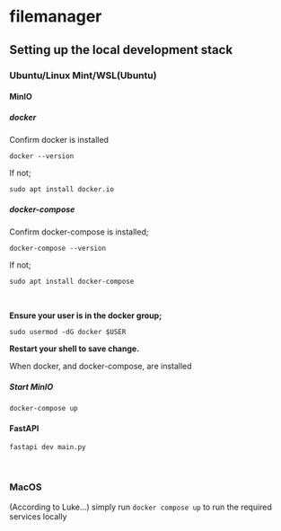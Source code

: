 # filemanager

## Setting up the local development stack

###

### Ubuntu/Linux Mint/WSL(Ubuntu)

#### MinIO
##### docker
Confirm docker is installed

```docker --version```

If not;

```sudo apt install docker.io```

##### docker-compose
Confirm docker-compose is installed;

```docker-compose --version```

If not;

```sudo apt install docker-compose```

<br />

**Ensure your user is in the docker group;**

```sudo usermod -dG docker $USER```

**Restart your shell to save change.**


When docker, and docker-compose, are installed

##### Start MinIO

```docker-compose up```

#### FastAPI

```fastapi dev main.py```


<br />

### MacOS

(According to Luke...) simply run `docker compose up` to run the required services locally

